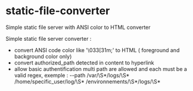 # static-file-converter
Simple static file server with ANSI color to HTML converter

Simple static file server converter :
 - convert ANSI code color like '\033[31m;' to HTML ( foreground and background color only)
 - convert authorized_path detected in content to hyperlink
 - allow basic authentification
 multi path are allowed and each  must be a valid regex, exemple :
 --path /var/\S*/logs/\S* /home/specific_user/log/\S* /environnements/\S*/logs/\S*
